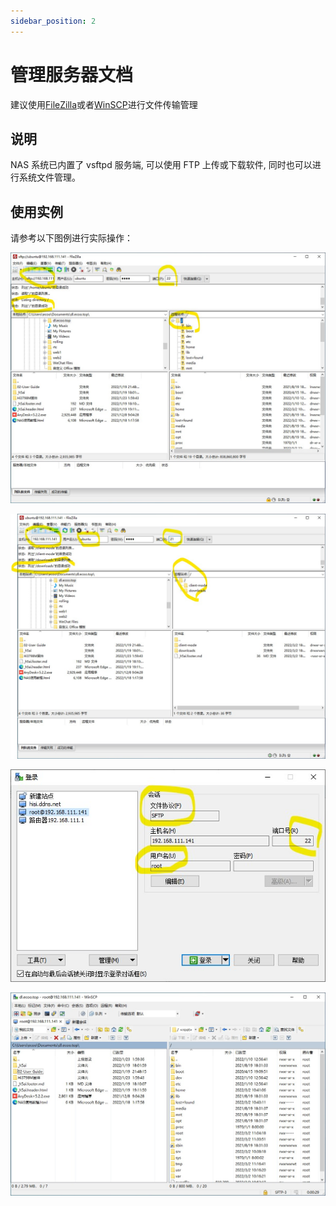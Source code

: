 ```yaml
---
sidebar_position: 2
---
```


# 管理服务器文档

建议使用[FileZilla](https://www.filezilla.cn/download/client)或者[WinSCP](https://winscp.net/eng/download.php)进行文件传输管理

## 说明

NAS 系统已内置了 vsftpd 服务端, 可以使用 FTP 上传或下载软件, 同时也可以进行系统文件管理。

## 使用实例

请参考以下图例进行实际操作：

![](./img/ftp.jpg)

![](./img/ftp2.jpg)

![](./img/scp.jpg)

![](./img/scp2.jpg)
